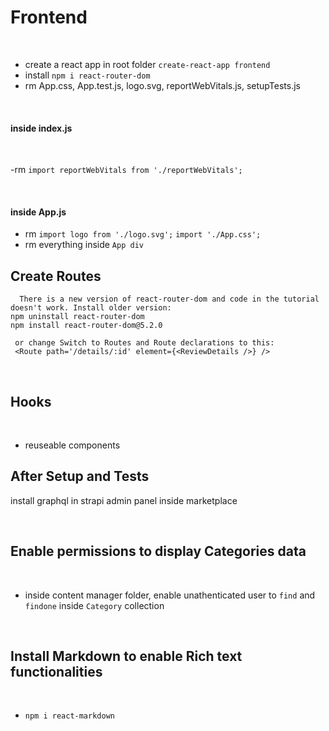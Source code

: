 # Frontend

<br>

- create a react app in root folder `create-react-app frontend`
- install `npm i react-router-dom`
- rm App.css, App.test.js, logo.svg, reportWebVitals.js, setupTests.js

<br>

#### inside index.js

<br>

-rm `import reportWebVitals from './reportWebVitals';`

<br>

#### inside App.js

- rm `import logo from './logo.svg';`
  `import './App.css';`
- rm everything inside `App div`

## Create Routes

```
  There is a new version of react-router-dom and code in the tutorial doesn't work. Install older version:
npm uninstall react-router-dom
npm install react-router-dom@5.2.0

 or change Switch to Routes and Route declarations to this:
 <Route path='/details/:id' element={<ReviewDetails />} />

```

<br>

## Hooks

<br>

- reuseable components

## After Setup and Tests

install graphql in strapi admin panel inside marketplace

<br>

## Enable permissions to display Categories data

<br>

- inside content manager folder, enable unathenticated user to `find` and `findone` inside `Category` collection

<br>

## Install Markdown to enable Rich text functionalities

<br>

- `npm i react-markdown`
